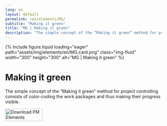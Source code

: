 ```yaml
---
lang: en
layout: default
permalink: /en/elements/MG/
subtitle: "Making it green"
title: "MG | Making it green"
description: "The simple concept of the “Making it green” method for project controlling consists of color-coding the work packages and thus making their progress visible."
---
```


{% include figure.liquid loading="eager" path="assets/img/elements/en/MG.card.png" class="img-fluid" width="300" height="300" alt="MG | Making it green" %}

# Making it green

The simple concept of the “Making it green” method for project controlling consists of color-coding the work packages and thus making their progress visible.

<a href="https://apps.apple.com/app/apple-store/id6738084498?pt=127441684&ct=website&mt=8">
  <img src="{{ "assets/img/en/appstore.png" | relative_url }}" width="120" height="40" alt="Download PM Elements">
</a>
